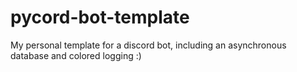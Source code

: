 # pycord-bot-template
My personal template for a discord bot, including an asynchronous database and colored logging :)
